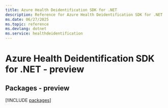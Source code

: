 ```yaml
---
title: Azure Health Deidentification SDK for .NET
description: Reference for Azure Health Deidentification SDK for .NET
ms.date: 06/27/2025
ms.topic: reference
ms.devlang: dotnet
ms.service: healthdeidentification
---
```

# Azure Health Deidentification SDK for .NET - preview
## Packages - preview
[!INCLUDE [packages](health-deidentification-index.md)]